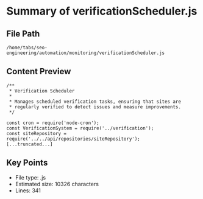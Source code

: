 # Summary of verificationScheduler.js
  
## File Path
`/home/tabs/seo-engineering/automation/monitoring/verificationScheduler.js`

## Content Preview
```
/**
 * Verification Scheduler
 * 
 * Manages scheduled verification tasks, ensuring that sites are
 * regularly verified to detect issues and measure improvements.
 */

const cron = require('node-cron');
const VerificationSystem = require('../verification');
const siteRepository = require('../../api/repositories/siteRepository');
[...truncated...]
```

## Key Points
- File type: .js
- Estimated size: 10326 characters
- Lines: 341
